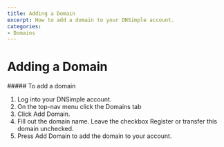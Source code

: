 ```yaml
---
title: Adding a Domain
excerpt: How to add a domain to your DNSimple account.
categories:
- Domains
---
```


# Adding a Domain

<div class="section-steps" markdown="1">
##### To add a domain

1.  Log into your DNSimple account.
1.  On the top-nav menu click the <label>Domains</label> tab
1.  Click <label>Add Domain</label>.
1.  Fill out the domain name. Leave the checkbox <label>Register or transfer this domain</label> unchecked.
1.  Press <label>Add Domain</label> to add the domain to your account.
</div>
